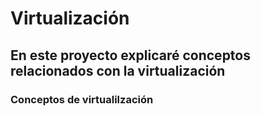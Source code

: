 # Virtualización


## En este proyecto explicaré conceptos relacionados con la virtualización


### Conceptos de virtualilzación
